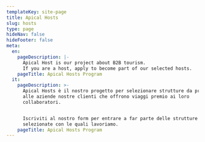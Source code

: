 ```yaml
---
templateKey: site-page
title: Apical Hosts
slug: hosts
type: page
hideNav: false
hideFooter: false
meta:
  en:
    pageDescription: |-
      Apical Host is our project about B2B tourism. 
      If you are a host, apply to become part of our selected hosts.
    pageTitle: Apical Hosts Program
  it:
    pageDescription: >-
      Apical Hosts è il nostro progetto per selezionare strutture da proporre
      alle aziende nostre clienti che offrono viaggi premio ai loro
      collaboratori.


      Iscriviti al nostro form per entrare a far parte delle strutture
      selezionate con le quali lavoriamo.
    pageTitle: Apical Hosts Program
---
```


